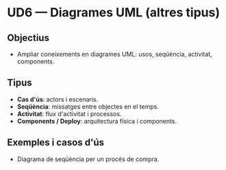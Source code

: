 # UD6 — Diagrames UML (altres tipus)

## Objectius
- Ampliar coneixements en diagrames UML: usos, seqüència, activitat, components.

## Tipus
- **Cas d'ús**: actors i escenaris.
- **Seqüència**: missatges entre objectes en el temps.
- **Activitat**: flux d'activitat i processos.
- **Components / Deploy**: arquitectura física i components.

## Exemples i casos d'ús
- Diagrama de seqüència per un procés de compra.
